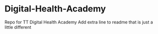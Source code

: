 # Digital-Health-Academy
Repo for TT Digital Health Academy
Add extra line to readme that is just a little different
